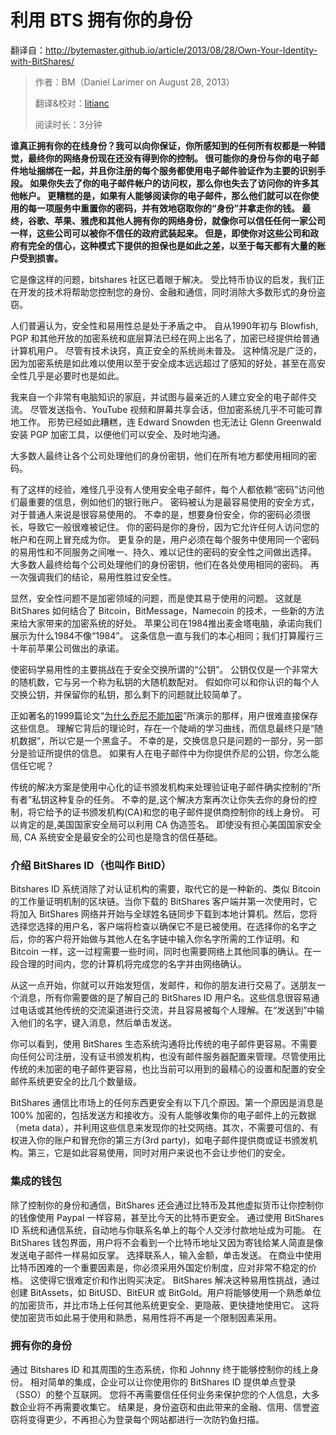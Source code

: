 # 利用 BTS 拥有你的身份
翻译自：http://bytemaster.github.io/article/2013/08/28/Own-Your-Identity-with-BitShares/

> 作者：BM（Daniel Larimer on  August 28, 2013）
>
> 翻译&校对：[litianc](https://twitter.com/BJTUTC)
>
> 阅读时长：3分钟

**谁真正拥有你的在线身份？我可以向你保证，你所感知到的任何所有权都是一种错觉，最终你的网络身份现在还没有得到你的控制。
很可能你的身份与你的电子邮件地址捆绑在一起，并且你注册的每个服务都使用电子邮件验证作为主要的识别手段。
如果你失去了你的电子邮件帐户的访问权，那么你也失去了访问你的许多其他帐户。
更糟糕的是，如果有人能够阅读你的电子邮件，那么他们就可以在你使用的每一项服务中重置你的密码，并有效地窃取你的“身份”并拿走你的钱。
最终，谷歌、苹果、雅虎和其他人拥有你的网络身份，就像你可以信任任何一家公司一样，这些公司可以被你不信任的政府武装起来。
但是，即使你对这些公司和政府有完全的信心，这种模式下提供的担保也是如此之差，以至于每天都有大量的账户受到损害。**

它是像这样的问题，bitshares 社区已着眼于解决。
受比特币协议的启发，我们正在开发的技术将帮助您控制您的身份、金融和通信，同时消除大多数形式的身份盗窃。

人们普遍认为，安全性和易用性总是处于矛盾之中。
自从1990年初与 Blowfish, PGP 和其他开放的加密系统和底层算法已经在网上出名了，加密已经提供给普通计算机用户。
尽管有技术诀窍，真正安全的系统尚未普及。
这种情况是广泛的，因为加密系统是如此难以使用以至于安全成本远远超过了感知的好处，甚至在高安全性几乎是必要时也是如此。 

我来自一个非常有电脑知识的家庭，并试图与最亲近的人建立安全的电子邮件交流。
尽管发送指令、YouTube 视频和屏幕共享会话，但加密系统几乎不可能可靠地工作。
形势已经如此糟糕，连 Edward Snowden 也无法让 Glenn Greenwald 安装 PGP 加密工具，以便他们可以安全、及时地沟通。 

大多数人最终让各个公司处理他们的身份密钥，他们在所有地方都使用相同的密码。

有了这样的经验，难怪几乎没有人使用安全电子邮件，每个人都依赖“密码”访问他们最重要的信息，例如他们的银行账户。
密码被认为是最容易使用的安全方式，对于普通人来说是很容易使用的。
不幸的是，想要身份安全，你的密码必须很长，导致它一般很难被记住。
你的密码是你的身份，因为它允许任何人访问您的帐户和在网上冒充成为你。
更复杂的是，用户必须在每个服务中使用同一个密码的易用性和不同服务之间唯一、持久、难以记住的密码的安全性之间做出选择。
大多数人最终给每个公司处理他们的身份密钥，他们在各处使用相同的密码。
再一次强调我们的结论，易用性胜过安全性。 

显然，安全性问题不是加密领域的问题，而是使其易于使用的问题。
这就是 BitShares 如何结合了 Bitcoin，BitMessage，Namecoin 的技术，一些新的方法来给大家带来的加密系统的好处。
苹果公司在1984推出麦金塔电脑，承诺向我们展示为什么1984不像“1984”。
这条信息一直与我们的本心相同；我们打算履行三十年前苹果公司做出的承诺。 

使密码学易用性的主要挑战在于安全交换所谓的“公钥”。
公钥仅仅是一个非常大的随机数，它与另一个称为私钥的大随机数配对。
假如你可以和你认识的每个人交换公钥，并保留你的私钥，那么剩下的问题就比较简单了。

正如著名的1999篇论文“[为什么乔尼不能加密](http://www.gaudior.net/alma/johnny.pdf)”所演示的那样，用户很难直接保存这些信息。
理解它背后的理论时，存在一个陡峭的学习曲线，而信息最终只是“随机数据”，所以它是一个黑盒子。
不幸的是，交换信息只是问题的一部分，另一部分是验证所提供的信息。
如果有人在电子邮件中为你提供乔尼的公钥，你怎么能信任它呢？ 

传统的解决方案是使用中心化的证书颁发机构来处理验证电子邮件确实控制的“所有者”私钥这种复杂的任务。
不幸的是,这个解决方案再次让你失去你的身份的控制，将它给予的证书颁发机构(CA)和您的电子邮件提供商控制你的线上身份。
可以肯定的是,美国国家安全局可以利用 CA 伪造签名。
即使没有担心美国国家安全局, CA 系统安全是最安全的公司也是隐含的信任基础。

### 介绍 BitShares ID（也叫作 BitID）

Bitshares ID 系统消除了对认证机构的需要，取代它的是一种新的、类似 Bitcoin 的工作量证明机制的区块链。当你下载的 BitShares 客户端并第一次使用时，它将加入 BitShares 网络并开始与全球姓名链同步下载到本地计算机。然后，您将选择您选择的用户名，客户端将检查以确保它不是已被使用。在选择你的名字之后，你的客户将开始做与其他人在名字链中输入你名字所需的工作证明。和 Bitcoin 一样，这一过程需要一些时间，同时也需要网络上其他同事的确认。在一段合理的时间内，您的计算机将完成您的名字并由网络确认。        

从这一点开始，你就可以开始发短信，发邮件，和你的朋友进行交易了。送朋友一个消息，所有你需要做的是了解自己的 BitShares ID 用户名。这些信息很容易通过电话或其他传统的交流渠道进行交流，并且容易被每个人理解。在“发送到”中输入他们的名字，键入消息，然后单击发送。 

你可以看到，使用 BitShares 生态系统沟通将比传统的电子邮件更容易。不需要向任何公司注册，没有证书颁发机构，也没有邮件服务器配置来管理。尽管使用比传统的未加密的电子邮件更容易，也比当前可以用到的最精心的设置和配置的安全邮件系统更安全的比几个数量级。 

BitShares 通信比市场上的任何东西更安全有以下几个原因。第一个原因是消息是 100% 加密的，包括发送方和接收方。没有人能够收集你的电子邮件上的元数据（meta data），并利用这些信息来发现你的社交网络。其次，不需要可信的、有权进入你的账户和冒充你的第三方(3rd party)，如电子邮件提供商或证书颁发机构。第三，它是如此容易使用，同时对用户来说也不会让步他们的安全。 

### 集成的钱包

除了控制你的身份和通信，BitShares 还会通过比特币及其他虚拟货币让你控制你的钱像使用 Paypal 一样容易，甚至比今天的比特币更安全。
通过使用 BitShares ID 系统和通信系统，自动地与你联系名单上的每个人交涉付款地址成为可能。
在 BitShares 钱包界面，用户将不会看到一个比特币地址又因为寄钱给某人简直是像发送电子邮件一样易如反掌。
选择联系人，输入金额，单击发送。
在商业中使用比特币困难的一个重要因素是，你必须采用外国定价制度，应对非常不稳定的价格。
这使得它很难定价和作出购买决定。
BitShares 解决这种易用性挑战，通过创建 BitAssets，如 BitUSD、BitEUR 或 BitGold。用户将能够使用一个熟悉单位的加密货币，并比市场上任何其他系统更安全、更隐蔽、更快捷地使用它。
这将使加密货币如此易于使用和熟悉，易用性将不再是一个限制因素采用。 

### 拥有你的身份
通过 Bitshares ID 和其周围的生态系统，你和 Johnny 终于能够控制你的线上身份。
相对简单的集成，企业可以让你使用你的 BitShares ID 提供单点登录（SSO）的整个互联网。
您将不再需要信任任何业务来保护您的个人信息，大多数企业将不再需要收集它。
结果是，身份盗窃和由此带来的金融、信用、信誉盗窃将变得更少，不再担心为登录每个网站都进行一次防钓鱼扫描。

